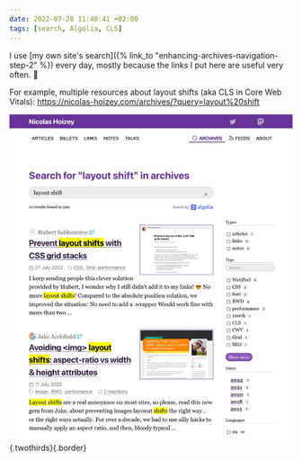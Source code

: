 ```yaml
---
date: 2022-07-28 11:40:41 +02:00
tags: [search, Algolia, CLS]
---
```


I use [my own site's search]({% link_to "enhancing-archives-navigation-step-2" %}) every day, mostly because the links I put here are useful very often. 🤩

For example, multiple resources about layout shifts (aka CLS in Core Web Vitals):
https://nicolas-hoizey.com/archives/?query=layout%20shift

![Searching for content about layout shift](nicolas-hoizey-com-archives-search-algolia-layout-shift.jpg){.twothirds}{.border}
